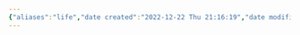 ```yaml
---
{"aliases":"life","date created":"2022-12-22 Thu 21:16:19","date modified":"2022-12-24 Sat 23:24:08","dg-publish":true,"permalink":"/01-guide/life/","dgPassFrontmatter":true}
---
```


